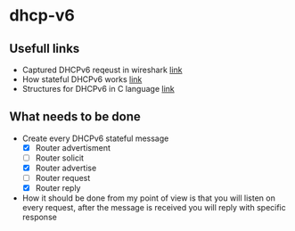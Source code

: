 # dhcp-v6



## Usefull links
- Captured DHCPv6 reqeust in wireshark [link](https://www.cloudshark.org/captures/d5adb5c21c64)
- How stateful DHCPv6 works [link](https://www.networkacademy.io/ccna/ipv6/stateful-dhcpv6)
- Structures for DHCPv6 in C language [link](https://passt.top/passt/tree/dhcpv6.c)

## What needs to be done

- Create every DHCPv6 stateful message
  - [x] Router advertisment
  - [ ] Router solicit
  - [x] Router advertise
  - [ ] Router request
  - [x] Router reply
- How it should be done from my point of view is that you will listen on every request, after the message is received you will reply with specific response
